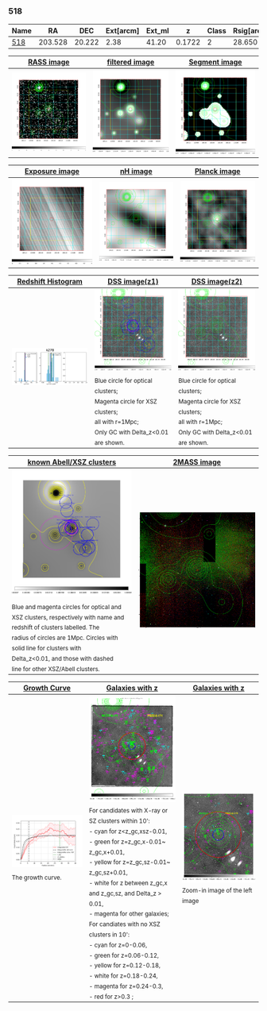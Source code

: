 <div STYLE="page-break-after: always;"></div>

### 518

|Name          |RA          |DEC      | Ext[arcm] | Ext_ml | z    | Class| Rsig[arcmin] | CRsig[c/s] | CR500[c/s] | R500[Mpc] |L500[erg/s]|F500[erg/s/cm^2]| M500[Msun]|Tx[keV]|beta|GC(XSZ,Delta_z<0.01)| GC(OPT,Delta_z<0.01)|GC|alias|
|--------------|------------|------------|---|---|-----------|--------|------|------|----|----|----|----|----|----|----|----|----|----|---|
|[518](script/518.md)     | 203.528       | 20.222       | 2.38    | 41.20   | 0.1722 | 2   | 28.650 |0.197 |0.174 |1.068 |2.844e+44 |3.450e-12 |4.102e+14 |5.404 |1.023 |Tar, |redMaPPer, |Tar, |k278|

|[RASS image](../image/518/518_img.pdf)|[filtered image](../image/518/518_fil.pdf)|[Segment image](../image/518/518_seg.pdf)|
|-------------------|--------------------|-------------------|
| <img src="../image/518/518_img.png" width="300">  | <img src="../image/518/518_fil.png" width="300">   | <img src="../image/518/518_seg.png" width="300">  |

|[Exposure image](../image/518/518_mex.pdf)| [nH image](../image/518/518_nh.pdf)| [Planck image](../image/518/518_p.pdf)|
|-------------------|--------------------|-------------------|
|<img src="../image/518/518_mex.png" width="300">   | <img src="../image/518/518_nh.png" width="300">    | <img src="../image/518/518_p.png" width="300"> |

|[Redshift Histogram](../image/518/518_zg.pdf) | [DSS image(z1)](../image/518/518_dss_z1.pdf)      |  [DSS image(z2)](../image/518/518_dss_z2.pdf)    |
|-------------------|--------------------|-------------------|
|<img src="../image/518/518_zg.png" width="300"> |<img src="../image/518/518_dss_z1.png" width="300"> <sub><br>Blue circle for optical clusters; <br>Magenta circle for XSZ clusters; <br>all with r=1Mpc; <br>Only GC with Delta_z<0.01 are shown. </sub>| <img src="../image/518/518_dss_z2.png" width="300"><sub><br>Blue circle for optical clusters; <br>Magenta circle for XSZ clusters; <br>all with r=1Mpc; <br>Only GC with Delta_z<0.01 are shown. </sub> |

|[known Abell/XSZ clusters](../image/518/518_m.pdf) | [2MASS image](../image/518/518_2mass.pdf)      |
|-------------------|-------------------|
|<img src=../image/518/518_m.png width="300"> <sub><br>Blue and magenta circles for optical and <br>XSZ clusters, respectively with name and <br>redshift of clusters labelled. The <br>radius of circles are 1Mpc. Circles with <br>solid line for clusters with <br>Delta_z<0.01, and those with dashed <br>line for other XSZ/Abell clusters.        </sub>|<img src="../image/518/518_2mass.png" width="300">  |

|[Growth Curve](../image/518/518_gca_all.png) |[Galaxies with z](../image/518/518_opt_ned.pdf) |[Galaxies with z](../image/518/518_opt_ned_zoom.pdf) |
|-------------------|-------------------|-------------------|
| <img src="../image/518/518_gca_all.png" width="300"> <sub><br>The growth curve.</sub>| <img src=../image/518/518_opt_ned.png width="300"> <br><sub> For candidates with X-ray or SZ clusters within 10': <br> - cyan for z<z_gc,xsz-0.01, <br> - green for z=z_gc,x-0.01~ z_gc,x+0.01, <br> - yellow for z=z_gc,sz-0.01~ z_gc,sz+0.01, <br> - white for z between z_gc,x and z_gc,sz, and Delta_z > 0.01, <br> - magenta for other galaxies; <br>For candiates with no XSZ clusters in 10': <br> - cyan for z=0-0.06, <br> - green for z=0.06-0.12, <br> - yellow for z=0.12-0.18, <br> - white for z=0.18-0.24, <br> - magenta for z=0.24-0.3, <br> - red for z>0.3 ;  </sub>|<img src=../image/518/518_opt_ned_zoom.png width="300">  <br><sub> Zoom-in image of the left image</sub>|




